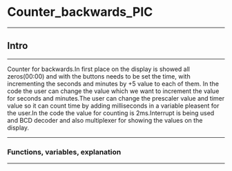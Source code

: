 # Counter_backwards_PIC
----
## Intro
---
Counter for backwards.In first place on the display is showed all zeros(00:00) and with the buttons needs to be set the time, with incrementing the seconds and minutes by +5 value to each of them.
In the code the user can change the value which we want to increment the value for seconds and minutes.The user can change the prescaler value and timer value so it can count time by adding milliseconds in a variable pleasent for the user.In the code the value for counting is 2ms.Interrupt is being used and BCD decoder and also multiplexer for showing the values on the display.

---
### Functions, variables, explanation
---
